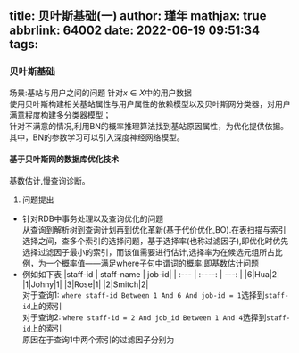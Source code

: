 title: 贝叶斯基础(一)
author: 瑾年
mathjax: true
abbrlink: 64002
date: 2022-06-19 09:51:34
tags:
---
### 贝叶斯基础
场景:基站与用户之间的问题
针对$x \in X$中的用户数据  
使用贝叶斯构建相关基站属性与用户属性的依赖模型以及贝叶斯网分类器，对用户满意程度构建多分类器模型；  
针对不满意的情况,利用BN的概率推理算法找到基站原因属性，为优化提供依据。  
其中，BN的参数学习可以引入深度神经网络模型。  
#### 基于贝叶斯网的数据库优化技术
基数估计,慢查询诊断。
1. 问题提出
  * 针对RDB中事务处理以及查询优化的问题  
    从查询到解析树到查询计划再到优化革新(基于代价优化,BO).在表扫描与索引选择之间，查多个索引的选择问题，基于选择率(也称过滤因子),即优化时优先选择过滤因子最小的索引，而该值需要进行估计,选择率为在候选元组所占比例，为一个概率值——满足where子句中谓词的概率:即基数估计问题
   * 例如如下表
      |staff-id | staff-name | job-id|
      | :---        |    :----:   |          ---: | 
      |6|Hua|2|
      |1|Johny|1|
      |3|Rose|1|
      |2|Smitch|2|  
      对于查询1: `where staff-id Between 1 And 6 And job-id = 1`选择到`staff-id`上的索引  
      对于查询2: `where staff-id = 2 And job_id Between 1 And 4`选择到`staff-id`上的索引  
      原因在于查询1中两个索引的过滤因子分别为
      
      
      
      
